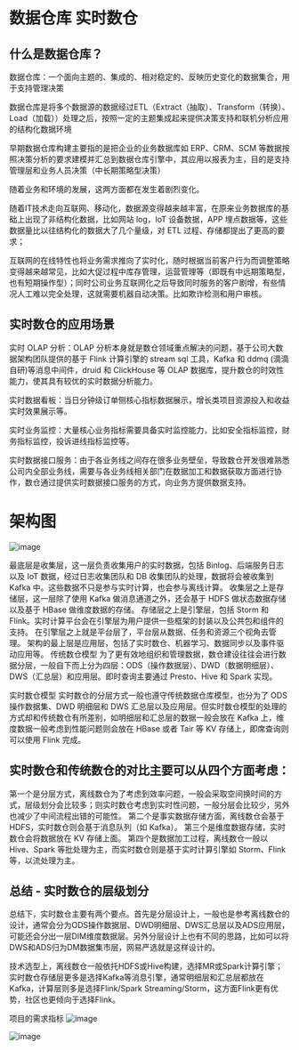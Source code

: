 # 数据仓库 实时数仓

## 什么是数据仓库？
数据仓库：一个面向主题的、集成的、相对稳定的、反映历史变化的数据集合，用于支持管理决策

数据仓库是将多个数据源的数据经过ETL（Extract（抽取）、Transform（转换）、Load（加载））处理之后，按照一定的主题集成起来提供决策支持和联机分析应用的结构化数据环境

早期数据仓库构建主要指的是把企业的业务数据库如 ERP、CRM、SCM 等数据按照决策分析的要求建模并汇总到数据仓库引擎中，其应用以报表为主，目的是支持管理层和业务人员决策（中长期策略型决策）

随着业务和环境的发展，这两方面都在发生着剧烈变化。

随着IT技术走向互联网、移动化，数据源变得越来越丰富，在原来业务数据库的基础上出现了非结构化数据，比如网站 log，IoT 设备数据，APP 埋点数据等，这些数据量比以往结构化的数据大了几个量级，对 ETL 过程、存储都提出了更高的要求；

互联网的在线特性也将业务需求推向了实时化，随时根据当前客户行为而调整策略变得越来越常见，比如大促过程中库存管理，运营管理等（即既有中远期策略型，也有短期操作型）；同时公司业务互联网化之后导致同时服务的客户剧增，有些情况人工难以完全处理，这就需要机器自动决策。比如欺诈检测和用户审核。



## 实时数仓的应用场景
实时 OLAP 分析：OLAP 分析本身就是数仓领域重点解决的问题，基于公司大数据架构团队提供的基于 Flink 计算引擎的 stream sql 工具，Kafka 和 ddmq (滴滴自研)等消息中间件，druid 和 ClickHouse 等 OLAP 数据库，提升数仓的时效性能力，使其具有较优的实时数据分析能力。

实时数据看板：当日分钟级订单侧核心指标数据展示，增长类项目资源投入和收益实时效果展示等。

实时业务监控：大量核心业务指标需要具备实时监控能力，比如安全指标监控，财务指标监控，投诉进线指标监控等。

实时数据接口服务：由于各业务线之间存在很多业务壁垒，导致数仓开发很难熟悉公司内全部业务线，需要与各业务线相关部门在数据加工和数据获取方面进行协作，数仓通过提供实时数据接口服务的方式，向业务方提供数据支持。


# 架构图
![image](https://user-images.githubusercontent.com/63897378/140049926-e56a583e-6c0f-4f8b-990f-1f3fcabba06a.png)


最底层是收集层，这一层负责收集用户的实时数据，包括 Binlog、后端服务日志以及 IoT 数据，经过日志收集团队和 DB 收集团队的处理，数据将会被收集到 Kafka 中。这些数据不只是参与实时计算，也会参与离线计算。
收集层之上是存储层，这一层除了使用 Kafka 做消息通道之外，还会基于 HDFS 做状态数据存储以及基于 HBase 做维度数据的存储。
存储层之上是引擎层，包括 Storm 和 Flink。实时计算平台会在引擎层为用户提供一些框架的封装以及公共包和组件的支持。
在引擎层之上就是平台层了，平台层从数据、任务和资源三个视角去管理。
架构的最上层是应用层，包括了实时数仓、机器学习、数据同步以及事件驱动应用等。
传统数仓模型 为了更有效地组织和管理数据，数仓建设往往会进行数据分层，一般自下而上分为四层：ODS（操作数据层）、DWD（数据明细层）、DWS（汇总层）和应用层。即时查询主要通过 Presto、Hive 和 Spark 实现。



实时数仓模型 实时数仓的分层方式一般也遵守传统数据仓库模型，也分为了 ODS 操作数据集、DWD 明细层和 DWS 汇总层以及应用层。但实时数仓模型的处理的方式却和传统数仓有所差别，如明细层和汇总层的数据一般会放在 Kafka 上，维度数据一般考虑到性能问题则会放在 HBase 或者 Tair 等 KV 存储上，即席查询则可以使用 Flink 完成。


## 实时数仓和传统数仓的对比主要可以从四个方面考虑：

第一个是分层方式，离线数仓为了考虑到效率问题，一般会采取空间换时间的方式，层级划分会比较多；则实时数仓考虑到实时性问题，一般分层会比较少，另外也减少了中间流程出错的可能性。
第二个是事实数据存储方面，离线数仓会基于 HDFS，实时数仓则会基于消息队列（如 Kafka）。
第三个是维度数据存储，实时数仓会将数据放在 KV 存储上面。
第四个是数据加工过程，离线数仓一般以 Hive、Spark 等批处理为主，而实时数仓则是基于实时计算引擎如 Storm、Flink 等，以流处理为主。


## 总结 - 实时数仓的层级划分
总结下，实时数仓主要有两个要点。首先是分层设计上，一般也是参考离线数仓的设计，通常会分为ODS操作数据层、DWD明细层、DWS汇总层以及ADS应用层，可能还会分出一层DIM维度数据层。另外分层设计上也有不同的思路，比如可以将DWS和ADS归为DM数据集市层，网易严选就是这样设计的。

技术选型上，离线数仓一般依托HDFS或Hive构建，选择MR或Spark计算引擎；
实时数仓存储层更多是选择Kafka等消息引擎，通常明细层和汇总层都放在Kafka，计算层则多是选择Flink/Spark Streaming/Storm，这方面Flink更有优势，社区也更倾向于选择Flink。



项目的需求指标
![image](https://user-images.githubusercontent.com/63897378/140305252-afff33e5-344a-4bfb-866d-7e18270f7e40.png)


![image](https://user-images.githubusercontent.com/63897378/140305356-77c8f337-9ad2-4baa-9251-5f8e273e902e.png)


